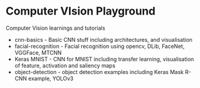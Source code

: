 # Computer VIsion Playground
Computer Vision learnings and tutorials

* cnn-basics - Basic CNN stuff including architectures, and visualisation
* facial-recognition - Facial recognition using opencv, DLib, FaceNet, VGGFace, MTCNN
* Keras MNIST - CNN for MNIST including transfer learning, visualisation of feature, activation and saliency maps
* object-detection - object detection examples including Keras Mask R-CNN example, YOLOv3 
